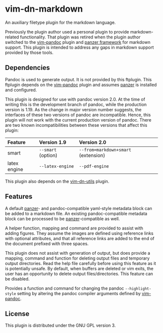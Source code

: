 # vim-dn-markdown #

An auxiliary filetype plugin for the markdown language.

Previously the plugin author used a personal plugin to provide markdown-
related functionality. That plugin was retired when the plugin author switched
to the [vim-pandoc](https://github.com/vim-pandoc/vim-pandoc) plugin and [panzer
framework](https://github.com/msprev/panzer) for markdown support. This plugin
is intended to address any gaps in markdown support provided by those tools.

## Dependencies ##

Pandoc is used to generate output. It is not provided by this ftplugin. This
ftplugin depends on the [vim-pandoc](https://github.com/vim-pandoc/vim-pandoc) plugin and assumes
[panzer](https://github.com/msprev/panzer) is installed and configured.

This plugin is designed for use with pandoc version 2.0. At the time of writing
this is the development branch of pandoc, while the production version is 1.19.
As the change in major version number suggests, the interfaces of these two
versions of pandoc are incompatible. Hence, this plugin will not work with the
current production version of pandoc. There are two known incompatibilities
between these versions that affect this plugin:

| Feature    | Version 1.9      | Version 2.0                       |
|:-----------|:-----------------|:----------------------------------|
|smart       |`--smart` (option)|`--from=markdown+smart` (extension)|
|latex engine|`--latex-engine`  |`--pdf-engine`                     |

This plugin also depends on the
[vim-dn-utils](https://github.com/dnebauer/vim-dn-utils) plugin.

## Features ##

A default [panzer](https://github.com/msprev/panzer)- and pandoc-compatible
yaml-style metadata block can be added to a markdown file. An existing
pandoc-compatible metadata block can be processed to be
[panzer](https://github.com/msprev/panzer)-compatible as well.

A helper function, mapping and command are provided to assist with adding
figures. They assume the images are defined using reference links with optional
attributes, and that all reference links are added to the end of the document
prefixed with three spaces.

This plugin does not assist with generation of output, but does provide a
mapping, command and function for deleting output files and temporary output
directories. Read the help file carefully before using this feature as it is
potentially unsafe. By default, when buffers are deleted or vim exits, the user
has an opportunity to delete output files/directories. This feature can be
disabled.

Provides a function and command for changing the pandoc `--highlight-style`
setting by altering the pandoc compiler arguments defined by
[vim-pandoc](https://github.com/vim-pandoc/vim-pandoc).

## License ##

This plugin is distributed under the GNU GPL version 3.

